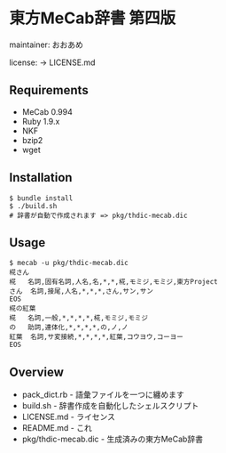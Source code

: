 # 東方MeCab辞書 第四版

maintainer: おおあめ

license: -> LICENSE.md

## Requirements
* MeCab 0.994
* Ruby 1.9.x
* NKF
* bzip2
* wget

## Installation
	$ bundle install
	$ ./build.sh
	# 辞書が自動で作成されます => pkg/thdic-mecab.dic

## Usage
	$ mecab -u pkg/thdic-mecab.dic
	椛さん
	椛	名詞,固有名詞,人名,名,*,*,椛,モミジ,モミジ,東方Project
	さん	名詞,接尾,人名,*,*,*,さん,サン,サン
	EOS
	椛の紅葉
	椛	名詞,一般,*,*,*,*,椛,モミジ,モミジ
	の	助詞,連体化,*,*,*,*,の,ノ,ノ
	紅葉	名詞,サ変接続,*,*,*,*,紅葉,コウヨウ,コーヨー
	EOS

## Overview
* pack_dict.rb - 語彙ファイルを一つに纏めます
* build.sh - 辞書作成を自動化したシェルスクリプト
* LICENSE.md - ライセンス
* README.md - これ
* pkg/thdic-mecab.dic - 生成済みの東方MeCab辞書